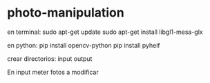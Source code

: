 # photo-manipulation

en terminal: 
sudo apt-get update
sudo apt-get install libgl1-mesa-glx

en python:
pip install opencv-python
pip install pyheif

crear directorios:
input
output

En input meter fotos a modificar